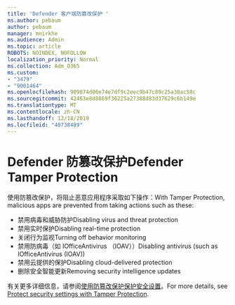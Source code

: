 ```yaml
---
title: 'Defender 客户端防篡改保护 '
ms.author: pebaum
author: pebaum
manager: mnirkhe
ms.audience: Admin
ms.topic: article
ROBOTS: NOINDEX, NOFOLLOW
localization_priority: Normal
ms.collection: Adm_O365
ms.custom:
- "3479"
- "9001464"
ms.openlocfilehash: 909874d06e74e7df9c2eec9b47c89c25a30ac58c
ms.sourcegitcommit: 42463e8d8869f36225a27388d83d37629c6b149e
ms.translationtype: MT
ms.contentlocale: zh-CN
ms.lasthandoff: 12/18/2019
ms.locfileid: "40738489"
---
```

# <a name="defender-tamper-protection"></a><span data-ttu-id="d8167-102">Defender 防篡改保护</span><span class="sxs-lookup"><span data-stu-id="d8167-102">Defender Tamper Protection</span></span> 

<span data-ttu-id="d8167-103">使用防篡改保护，将阻止恶意应用程序采取如下操作：</span><span class="sxs-lookup"><span data-stu-id="d8167-103">With Tamper Protection, malicious apps are prevented from taking actions such as these:</span></span>

- <span data-ttu-id="d8167-104">禁用病毒和威胁防护</span><span class="sxs-lookup"><span data-stu-id="d8167-104">Disabling virus and threat protection</span></span>
- <span data-ttu-id="d8167-105">禁用实时保护</span><span class="sxs-lookup"><span data-stu-id="d8167-105">Disabling real-time protection</span></span>
- <span data-ttu-id="d8167-106">关闭行为监视</span><span class="sxs-lookup"><span data-stu-id="d8167-106">Turning off behavior monitoring</span></span>
- <span data-ttu-id="d8167-107">禁用防病毒（如 IOfficeAntivirus （IOAV））</span><span class="sxs-lookup"><span data-stu-id="d8167-107">Disabling antivirus (such as IOfficeAntivirus (IOAV))</span></span>
- <span data-ttu-id="d8167-108">禁用云提供的保护</span><span class="sxs-lookup"><span data-stu-id="d8167-108">Disabling cloud-delivered protection</span></span>
- <span data-ttu-id="d8167-109">删除安全智能更新</span><span class="sxs-lookup"><span data-stu-id="d8167-109">Removing security intelligence updates</span></span>

<span data-ttu-id="d8167-110">有关更多详细信息，请参阅[使用防篡改保护保护安全设置](https://docs.microsoft.com/windows/security/threat-protection/windows-defender-antivirus/prevent-changes-to-security-settings-with-tamper-protection)。</span><span class="sxs-lookup"><span data-stu-id="d8167-110">For more details, see [Protect security settings with Tamper Protection](https://docs.microsoft.com/windows/security/threat-protection/windows-defender-antivirus/prevent-changes-to-security-settings-with-tamper-protection).</span></span>